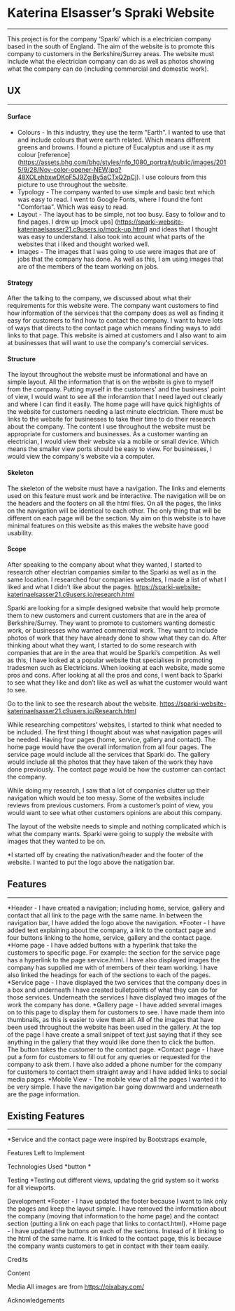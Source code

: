 # Katerina Elsasser’s Spraki Website
-----
This project is for the company ‘Sparki’ which is a electrician company based 
in the south of England. The aim of the website is to promote this company to 
customers in the Berkshire/Surrey areas. The website must include what the 
electrician company can do as well as photos showing what the company can do 
(including commercial and domestic work).

## UX
------
#### Surface
* Colours - In this industry, they use the term "Earth". I wanted to use that and
include colours that were earth related. Which means different greens and 
browns. I found a picture of Eucalyptus and use it as my colour [reference] 
(https://assets.bhg.com/bhg/styles/nfp_1080_portrait/public/images/2015/9/28/Nov-color-opener-NEW.jpg?48XOLehbxwDKpF5J9ZgjBy5aCTxQ2pCj).
I use colours from this picture to use throughout the website.
* Typology - The company wanted to use simple and basic text which was easy to 
read. I went to Google Fonts, where I found the font "Comfortaa". Which was 
easy to read. 
* Layout - The layout has to be simple, not too busy. Easy to follow and to find
pages. I drew up [mock ups]  (https://sparki-website-katerinaelsasser21.c9users.io/mock-up.html) and ideas that I thought was easy to understand. I 
also took into acount what parts of the websites that i liked and thought 
worked well.
* Images - The images that I was going to use were images that are of jobs that
the company has done. As well as this, I am using images that are of the members
of the team working on jobs.
#### Strategy
After the talking to the company, we discussed about what their requirements 
for this website were. The company want customers to find how information of
the services that the company does as well as finding it easy for customers to 
find how to contact the company.
I want to have lots of ways that directs to the contact page which means finding
ways to add links to that page. This website is aimed at customers and I also
want to aim at businesses that will want to use the company's comercial services.
#### Structure
The layout throughout the website must be informational and have an simple 
layout. All the information that is on the website is give to myself from the 
company. Putting myself in the customers' and the business' point of view, I 
would want to see all the inforamtion that I need layed out clearly and where I 
can find it easily. The home page will have quick highlights of the website for 
customers needing a last minute electrician. There must be links to the website
for businesses to take their time to do their research about the company.
The content I use throughout the website must be appropriate for customers and 
businesses. As a customer wanting an electrician, I would view their website 
via a mobile or small device. Which means the smaller view ports should be easy
to view. For businesses, I would view the company's website via a computer.
#### Skeleton
The skeleton of the website must have a navigation. The links and 
elements used on this feature must work and be interactive. The navigation will 
be on the headers and the footers on all the html files. On all the pages, the 
links on the navigation will be identical to each other. The only thing that
will be different on each page will be the section.
My aim on this website is to have minimal features on this website as this 
makes the website have good usability.
#### Scope
After speaking to the company about what they wanted, I started to research 
other electrian companies similar to the Sparki as well as in the same location.
I researched four companies websites, I made a list of what I liked and what
I didn't like about the pages.
https://sparki-website-katerinaelsasser21.c9users.io/research.html

Sparki are looking for a simple designed website that would help promote 
them to new customers and current customers that are in the area of 
Berkshire/Surrey. They want to promote to customers wanting domestic work, 
or businesses who wanted commercial work. They want to include 
photos of work that they have already done to show what they can do. 
After thinking about what they want, I started to do some research with 
companies that are in the area that would be Sparki’s competition. As well 
as this, I have looked at a popular website that specialises in promoting 
tradesmen such as Electricians. When looking at each website, made some pros 
and cons. After looking at all the pros and cons, I went back to Sparki to see 
what they like and don’t like as well as what the customer would want to see.

Go to the link to see the research about the website.
https://sparki-website-katerinaelsasser21.c9users.io/Research.html

While researching competitors’ websites, I started to think what needed to be 
included. The first thing I thought about was what navigation pages will be 
needed. Having four pages (home, service, gallery and contact). The home page 
would have the overall information from all four pages. The service page would 
include all the services that Sparki do. The gallery would include all the 
photos that they have taken of the work they have done previously. The contact 
page would be how the customer can contact the company. 

While doing my research, I saw that a lot of companies clutter up their 
navigation which would be too messy. Some of the websites include reviews from 
previous customers. From a customer’s point of view, you would want to see what
other customers opinions are about this company.

The layout of the website needs to simple and nothing complicated which is 
what the company wants. Sparki were going to supply the website with images 
that they wanted to be on. 

*I started off by creating the nativation/header and the footer of the website.
I wanted to put the logo above the natigation bar.


## Features
--------
*Header - I have created a navigation; including home, service, gallery and 
contact that all link to the page with the same name. In between the navigation
bar, I have added the logo above the navigation.
*Footer - I have added text explaining about the company, a link to the contact 
page and four buttons linking to the home, service, gallery and the contact page.
*Home page - I have added buttons with a hyperlink that take the customers to 
specific page. For example: the section for the service page has a hyperlink 
to the page service.html. I have also displayed images the company has supplied
me with of members of their team working.
I have also linked the headings for each of the sections to each of the pages. 
*Service page - I have displayed the two services that the company does in a box
and underneath I have created bulletpoints of what they can do for those services.
Underneath the services I have displayed two images of the work the company has
done.
*Gallery page - I have added several images on to this page to display them for
customers to see. I have made them into thumbnails, as this is easier to view
them all. All of the images that have been used throughout the website has been 
used in the gallery. At the top of the page I have create a small snippet of 
text just saying that if they see anything in the gallery that they would like 
done then to click the button. The button takes the customer to the contact page.
*Contact page - I have put a form for customers to fill out for any queries or 
requested for the company to ask them. I have also added a phone number for the 
company for customers to contact them straight away and I have added links to 
social media pages.
*Mobile View - The mobile view of all the pages I wanted it to be very simple. I
have the navigation bar going downward and underneath are the page information.


## Existing Features
--------
*Service and the contact page were inspired by Bootstraps example, 


Features Left to Implement

Technologies Used
*button
*

Testing
*Testing out different views, updating the grid system so it works for all viewports.

Development
*Footer - I have updated the footer because I want to link only the pages and 
keep the layout simple. I have removed the information about the company (moving
that information to the home page) and the contact section (putting a link on 
each page that links to contact.html).
*Home page - I have updated the buttons on each of the sections. Instead of it
linking to the html of the same name. It is linked to the contact page, this is
because the company wants customers to get in contact with their team easily.

Credits

Content

Media
All images are from https://pixabay.com/

Acknowledgements

